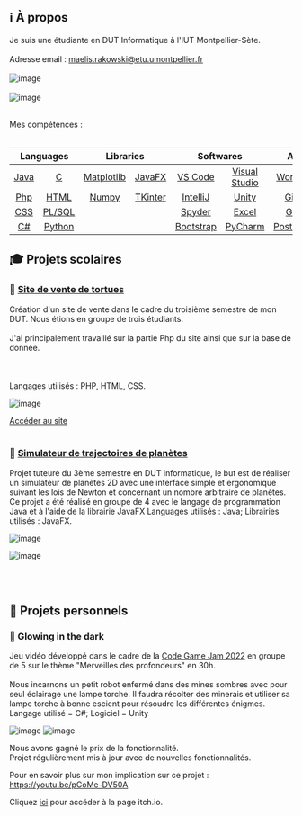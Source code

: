 
<!--
**Maelis-Rakowski/Maelis-Rakowski** is a ✨ _special_ ✨ repository because its `README.md` (this file) appears on your GitHub profile.

Here are some ideas to get you started:

- 🔭 I’m currently working on ...
- 🌱 I’m currently learning ...
- 👯 I’m looking to collaborate on ...
- 🤔 I’m looking for help with ...
- 💬 Ask me about ...
- 📫 How to reach me: ...
- 😄 Pronouns: ...
- ⚡ Fun fact: ...
-->
## :information_source: À propos

Je suis une étudiante en DUT Informatique à l'IUT Montpellier-Sète.
<br></br>
Adresse email : maelis.rakowski@etu.umontpellier.fr
<br></br>
![image](https://user-images.githubusercontent.com/77644739/160999484-0ef96106-0bda-4ab7-9313-334e96e7a2f2.png)
<br></br>
![image](https://user-images.githubusercontent.com/77644739/161001205-6f4fa682-8948-4734-b73a-01935ff3f87c.png)
<br></br>

Mes compétences :
<br></br>

<table align="center">
	<thead>
		<tr>
			<th colspan="2"><b>Languages</b></th>
			<th colspan="2"><b>Libraries</b></th>
			<th colspan="2"><b>Softwares</b></th>
   <th colspan="1"><b>Autre</b></th>
		</tr>
	</thead>
	<tbody>
		<tr>
			<td align="center"><a href="https://en.wikipedia.org/wiki/Java_(programming_language)" rel="nofollow">Java</a></td>
			<td align="center"><a href="https://en.wikipedia.org/wiki/C_(programming_language)" rel="nofollow">C</a></td>
			<td align="center"><a href="https://matplotlib.org/" rel="nofollow">Matplotlib</a></td>
			<td align="center"><a href="https://openjfx.io//" rel="nofollow">JavaFX</a></td>
			<td align="center"><a href="https://code.visualstudio.com/" rel="nofollow">VS Code</a></td>
			<td align="center"><a href="https://visualstudio.microsoft.com/" rel="nofollow">Visual Studio</a></td>
   			<td align="center"><a href="https://fr.wordpress.org/" rel="nofollow">WordPress</a></td>
		</tr>
		<tr>
			<td align="center"><a href="https://en.wikipedia.org/wiki/Java_(programming_language)" rel="nofollow">Php</a></td>
			<td align="center"><a href="https://en.wikipedia.org/wiki/HTML" rel="nofollow">HTML</a></td>
   			<td align="center"><a href="https://numpy.org/" rel="nofollow">Numpy</a></td>
			<td align="center"><a href="https://docs.python.org/3/library/tkinter.html">TKinter</a></td>
			<td align="center"><a href="https://www.jetbrains.com/idea/" rel="nofollow">IntelliJ</a></td>
			<td align="center"><a href="https://unity.com/" rel="nofollow">Unity</a></td>
   			<td align="center"><a href="https://github.com/" rel="nofollow">GitHub</a></td>
		</tr>
		<tr>
			<td align="center"><a href="https://en.wikipedia.org/wiki/CSS" rel="nofollow">CSS</a></td>
			<td align="center"><a href="https://fr.wikipedia.org/wiki/PL/SQL" rel="nofollow">PL/SQL</a></td>
			<td align="center"></td>
   			<td align="center"></td>
			<td align="center"><a href="https://www.spyder-ide.org/" rel="nofollow">Spyder</a></td>
			<td align="center"><a href="https://www.microsoft.com/en-us/microsoft-365/excel" rel="nofollow">Excel</a></td>
   			<td align="center"><a href="https://gitlab.com/gitlab-org/gitlab" rel="nofollow">GitLab</a></td>
		</tr>
		<tr>
			<td align="center"><a href="https://en.wikipedia.org/wiki/C_Sharp_(programming_language)" rel="nofollow">C#</a></td>
			<td align="center"><a href="https://fr.wikipedia.org/wiki/Python_(langage)" rel="nofollow">Python</a></td>
   			<td align="center"></td>
			<td align="center"></td>
   			<td align="center"><a href="https://fr.wikipedia.org/wiki/Bootstrap_(framework)" rel="nofollow">Bootstrap</a></td>
			<td align="center"><a href="https://www.jetbrains.com/pycharm/">PyCharm</a></td>
			<td align="center"><a href="https://www.postgresql.org/" rel="nofollow">PostGreSQL</a></td>
		</tr>
	</tbody>
</table>


## :mortar_board: Projets scolaires

### :turtle: <a href="https://github.com/Maelis-Rakowski/Projet-PHP-Rakowski-Sadi-Valadier" rel="nofollow">Site de vente de tortues</a>

Création d'un site de vente dans le cadre du troisième semestre de mon DUT. Nous étions en groupe de trois étudiants. 
 <br></br>
J'ai principalement travaillé sur la partie Php du site ainsi que sur la base de donnée.
 <br></br> <br></br>
Langages utilisés : PHP, HTML, CSS.

![image](https://user-images.githubusercontent.com/77644739/150508720-0ec0b919-5c30-4e2c-b23f-18769cc3abe2.png)

 <a href=https://webinfo.iutmontp.univ-montp2.fr/~valadiery/eCommerce/index.php rel="nofolow">Accéder au site</a> 
 <br></br>

 ### :milky_way: <a href="https://github.com/liam-thorel/ProjetS3-Rakowski-Sadi-Delalande-Thorel" rel="nofollow">Simulateur de trajectoires de planètes</a>
 
Projet tuteuré du 3ème semestre en DUT informatique, le but est de réaliser un simulateur de planètes 2D avec une interface simple et ergonomique suivant les lois de Newton et concernant un nombre arbitraire de planètes. Ce projet a été réalisé en groupe de 4 avec le langage de programmation Java et à l'aide de la librairie JavaFX Languages utilisés : Java; Librairies utilisés : JavaFX.

![image](https://user-images.githubusercontent.com/77644739/150406976-e85f631a-0ded-4ac0-b3f2-8e6c18c94b92.png)

![image](https://user-images.githubusercontent.com/77644739/150423052-2211f2f2-4835-4a37-bc2b-f563f5c661f8.png)

<br></br>
## 🏡 Projets personnels

### 🔦 Glowing in the dark 
 
 Jeu vidéo développé dans le cadre de la <a href="https://codegamejam.extragames.fr/" rel="nofollow"> Code Game Jam 2022</a> en groupe de 5 sur le thème "Merveilles des profondeurs" en 30h. <br></br>
 Nous incarnons un petit robot enfermé dans des mines sombres avec pour seul éclairage une lampe torche. Il faudra récolter des minerais et utiliser sa lampe torche à bonne escient pour résoudre les différentes énigmes.
 Langage utilisé = C#; Logiciel = Unity
 
 ![image](https://user-images.githubusercontent.com/77644739/150506465-ccf843a8-8dfa-4f5c-ab8b-ee0abc893a1e.png)
 ![image](https://user-images.githubusercontent.com/77644739/150506647-296e11a0-a0d9-4570-bb37-8e0211df44f0.png)

Nous avons gagné le prix de la fonctionnalité.<br>
Projet régulièrement mis à jour avec de nouvelles fonctionnalités.

Pour en savoir plus sur mon implication sur ce projet :
https://youtu.be/pCoMe-DV50A

Cliquez <a href= https://rakowskimaelis.itch.io/glowing-in-the-dark rel="nofolow"> ici</a> pour accéder à la page itch.io.
